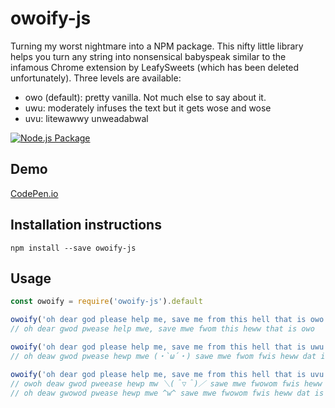 # owoify-js
Turning my worst nightmare into a NPM package. This nifty little library helps you turn any string into nonsensical babyspeak similar to the infamous Chrome extension by LeafySweets (which has been deleted unfortunately). Three levels are available:
- owo (default): pretty vanilla. Not much else to say about it.
- uwu: moderately infuses the text but it gets wose and wose
- uvu: litewawwy unweadabwal

[![Node.js Package](https://github.com/mohan-cao/owoify-js/actions/workflows/npm-publish.yml/badge.svg)](https://github.com/mohan-cao/owoify-js/actions/workflows/npm-publish.yml)

## Demo
[CodePen.io](https://codepen.io/newbeetf2/pen/yLLaNPZ)

## Installation instructions
`npm install --save owoify-js`

## Usage
```js
const owoify = require('owoify-js').default

owoify('oh dear god please help me, save me from this hell that is owo');
// oh dear gwod pwease help mwe, save mwe fwom this heww that is owo

owoify('oh dear god please help me, save me from this hell that is uwu', 'uwu');
// oh deaw gwod pwease hewp mwe (・`ω´・) sawe mwe fwom fwis heww dat is uwu

owoify('oh dear god please help me, save me from this hell that is uvu', 'uvu'); // randomly permutes number of o -> owo in text
// owoh deaw gwod pweease hewp mw ＼(＾▽＾)／ sawe mwe fwowom fwis heww dat is uvu
// oh deaw gwowod pwease hewp mwe ^w^ sawe mwe fwowom fwis heww dat is uvu
```
